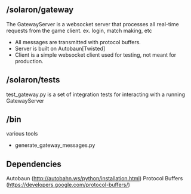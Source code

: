 /solaron/gateway
---

The GatewayServer is a websocket server that processes all real-time requests from the game client. ex. login, match making, etc

- All messages are transmitted with protocol buffers.
- Server is built on Autobaun[Twisted]
- Client is a simple websocket client used for testing, not meant for production.

/solaron/tests
---

test_gateway.py is a set of integration tests for interacting with a running GatewayServer

/bin
---
various tools

- generate_gateway_messages.py




Dependencies
---

Autobaun (http://autobahn.ws/python/installation.html)
Protocol Buffers (https://developers.google.com/protocol-buffers/)


